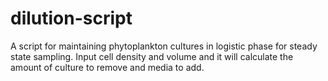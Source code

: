 # dilution-script
A script for maintaining phytoplankton cultures in logistic phase for steady state sampling. Input cell density and volume and it will calculate the amount of culture to remove and media to add.

